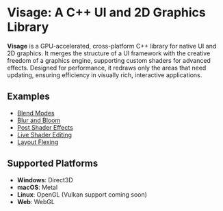 # Visage: A C++ UI and 2D Graphics Library

**Visage** is a GPU-accelerated, cross-platform C++ library for native UI and 2D graphics. It merges the structure of a UI framework with the creative freedom of a graphics engine, supporting custom shaders for advanced effects. Designed for performance, it redraws only the areas that need updating, ensuring efficiency in visually rich, interactive applications.

## Examples
- [Blend Modes](https://visage.dev/examples/BlendModes/)
- [Blur and Bloom](https://visage.dev/examples/BlurAndBloom/)
- [Post Shader Effects](https://visage.dev/examples/PostEffects/)
- [Live Shader Editing](https://visage.dev/examples/LiveShaderEditing/)
- [Layout Flexing](https://visage.dev/examples/Layout/)

## Supported Platforms
- **Windows**: Direct3D  
- **macOS**: Metal  
- **Linux**: OpenGL (Vulkan support coming soon)  
- **Web**: WebGL  

